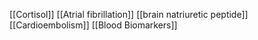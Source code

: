 [[Cortisol]]
[[Atrial fibrillation]]
[[brain natriuretic peptide]]
[[Cardioembolism]]
[[Blood Biomarkers]]
